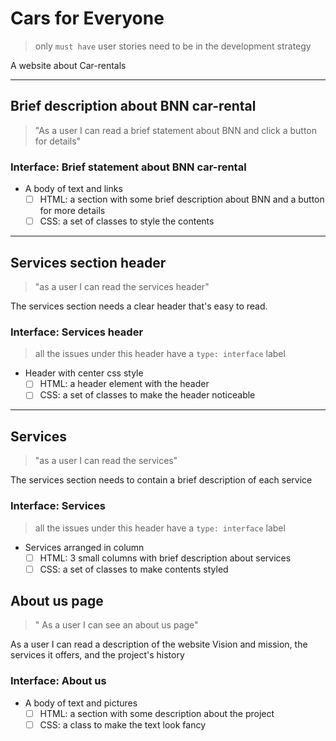 # Cars for Everyone

> only `must have` user stories need to be in the development strategy

A website about Car-rentals

---

## Brief description about BNN car-rental

> "As a user I can read a brief statement about BNN and click a button for details"

### Interface: Brief statement about BNN car-rental

- A body of text and links
  - [ ] HTML: a section with some brief description about BNN and a button for
  more details
  - [ ] CSS: a set of classes to style the contents

---

## Services section header

> "as a user I can read the services header"

The services section needs a clear header that's easy to read.

### Interface: Services header

> all the issues under this header have a `type: interface` label

- Header with center css style
  - [ ] HTML: a header element with the header
  - [ ] CSS: a set of classes to make the header noticeable

---

## Services

> "as a user I can read the services"

The services section needs to contain a brief description of each service

### Interface: Services

> all the issues under this header have a `type: interface` label

- Services arranged in column
  - [ ] HTML: 3 small columns with brief description about services
  - [ ] CSS: a set of classes to make contents styled

## About us page

> " As a user I can see an about us page"

As a user I can read a description of the website Vision and mission, the
services it offers, and the project's history

### Interface: About us

- A body of text and pictures
  - [ ] HTML: a section with some description about the project
  - [ ] CSS: a class to make the text look fancy
